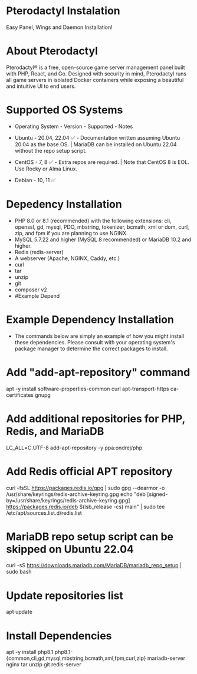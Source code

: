# Pterodactyl Instalation 
Easy Panel, Wings and Daemon Installation!

# About Pterodactyl 

Pterodactyl® is a free, open-source game server management panel built with PHP, React, and Go. Designed with security in mind, Pterodactyl runs all game servers in isolated Docker containers while exposing a beautiful and intuitive UI to end users.

# Supported OS Systems

- Operating System  -  Version  - Supported - Notes

- Ubuntu            - 20.04, 22.04  ✅ - Documentation written assuming Ubuntu 20.04 as the base OS. | MariaDB can be installed on Ubuntu 22.04 without the repo setup script.
- CentOS             - 7, 8 ✅ - Extra repos are required. | 	Note that CentOS 8 is EOL. Use Rocky or Alma Linux.
- Debian	     - 10, 11 ✅
  
# Depedency Installation 

- PHP 8.0 or 8.1 (recommended) with the following extensions: cli, openssl, gd, mysql, PDO, mbstring, tokenizer, bcmath, xml or dom, curl, zip, and fpm if you are planning to use NGINX.
- MySQL 5.7.22 and higher (MySQL 8 recommended) or MariaDB 10.2 and higher.
- Redis (redis-server)
- A webserver (Apache, NGINX, Caddy, etc.)
- curl
- tar
- unzip
- git
- composer v2
- #Example Depend

# Example Dependency Installation

- The commands below are simply an example of how you might install these dependencies. Please consult with your operating system's package manager to determine the correct packages to install.

# Add "add-apt-repository" command
apt -y install software-properties-common curl apt-transport-https ca-certificates gnupg

# Add additional repositories for PHP, Redis, and MariaDB
LC_ALL=C.UTF-8 add-apt-repository -y ppa:ondrej/php

# Add Redis official APT repository
curl -fsSL https://packages.redis.io/gpg | sudo gpg --dearmor -o /usr/share/keyrings/redis-archive-keyring.gpg
echo "deb [signed-by=/usr/share/keyrings/redis-archive-keyring.gpg] https://packages.redis.io/deb $(lsb_release -cs) main" | sudo tee /etc/apt/sources.list.d/redis.list

# MariaDB repo setup script can be skipped on Ubuntu 22.04
curl -sS https://downloads.mariadb.com/MariaDB/mariadb_repo_setup | sudo bash

# Update repositories list
apt update

# Install Dependencies
apt -y install php8.1 php8.1-{common,cli,gd,mysql,mbstring,bcmath,xml,fpm,curl,zip} mariadb-server nginx tar unzip git redis-server
